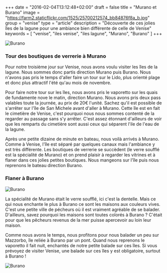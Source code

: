 +++
date = "2016-02-04T13:12:48+02:00"
draft = false
title = "Murano et Burano"
image = "https://farm2.staticflickr.com/1525/25700212574_bb84876f8a_b.jpg"
group = "venise"
type = "article"
description = "Découverte de ces jolies îles de la lagune pour une ambiance bien différente de celle de Venise"
keywords = [
	"venise",
	"iles venise",
	"iles lagune",
	"Murano",
	"Burano"
	]
+++


![Burano](https://farm2.staticflickr.com/1525/25700212574_bb84876f8a_b.jpg)

### Tour des boutiques de verrerie à Murano

Pour notre troisième jour sur Venise, nous avons voulu visiter les îles de la lagune. Nous sommes donc partis direction Murano puis Burano. Nous n'avons pas pris le temps d'aller faire un tour sur le Lido, plus orienté plage et donc plus attractif l'été qu'au mois de novembre.

Pour faire notre tour sur les îles, nous avons pris le vaporetto sur les quais de fundamente nove le matin, direction Murano.
Nous avons pris deux pass valables toute la journée, au prix de 20€ l'unité.
Sachez qu'il est possible de s'arrêter sur l'île de San Michele avant d'aller à Murano. Cette île est en fait le cimetière de Venise, c'est pourquoi nous nous sommes contenté de la regarder au passage sans s'y arrêter. C'est assez étonnant d'ailleurs de voir que les remparts du cimetière sont aussi ceux qui séparent l'ile de l'eau de la lagune.

Après une petite dizaine de minute en bateau, nous voilà arrivés à Murano. Comme à Venise, l'île est séparé par quelques canaux mais l'ambiance y est très différente. Les boutiques de verrerie se succèdent (le verre soufflé est la spécialité de Murano) et on prend plaisir à regarder les vitrines et à flaner dans ces jolies petites boutiques. Nous mangeons sur l'île puis nous reprenons le bateau direction Burano.

### Flaner à Burano

![Burano](https://farm1.staticflickr.com/608/23288893722_21f5851c11_b.jpg)

La spécialité de Murano était le verre soufflé, ici c'est la dentelle. Mais ce qui nous enchante le plus à Burano ce sont les maisons aux couleurs vives. C'est une petite ville de pécheurs où il est vraiment agréable de se balader. D'ailleurs, savez pourquoi les maisons sont toutes colorés à Burano ? C'était pour que les pêcheurs revenus de la mer puisse apercevoir au loin leur maison.

Comme nous avons le temps, nous profitons pour nous balader un peu sur Mazzorbo, île reliée à Burano par un pont. Quand nous reprenons le vaporetto il fait nuit, enchantés de notre petite balade sur ces îles. Si vous prévoyez de visiter Venise, une balade sur ces îles y est obligatoire, surtout à Burano !

![Burano](https://farm2.staticflickr.com/1469/25744816653_75fd1ab979_b.jpg)
